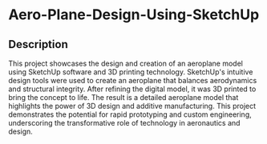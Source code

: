 # Aero-Plane-Design-Using-SketchUp

## Description
This project showcases the design and creation of an aeroplane model using SketchUp software and 3D printing technology. SketchUp's intuitive design tools were used to create an aeroplane that balances aerodynamics and structural integrity. After refining the digital model, it was 3D printed to bring the concept to life.
The result is a detailed aeroplane model that highlights the power of 3D design and additive manufacturing. This project demonstrates the potential for rapid prototyping and custom engineering, underscoring the transformative role of technology in aeronautics and design.
